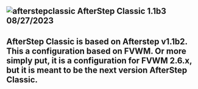 
![afterstepclassic](https://github.com/woomia/fvwmstep/assets/1365979/7c6f23bf-5692-4efb-99ba-fc253efcc6c0)
AfterStep Classic 1.1b3 08/27/2023
-----------------------
AfterStep Classic is based on Afterstep v1.1b2. This a configuration based on FVWM. Or more simply put, it is a configuration for FVWM 2.6.x, but it is meant to be the next version AfterStep Classic.
-----------------------

